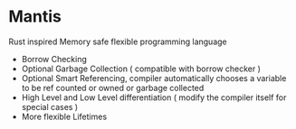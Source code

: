 # Mantis

Rust inspired Memory safe flexible programming language

- Borrow Checking
- Optional Garbage Collection ( compatible with borrow checker )
- Optional Smart Referencing, compiler automatically chooses a variable to be ref counted or owned or garbage collected
- High Level and Low Level differentiation ( modify the compiler itself for special cases )
- More flexible Lifetimes
